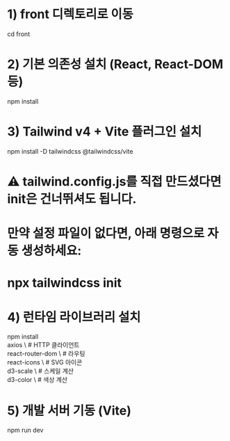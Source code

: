 # 1) front 디렉토리로 이동
cd front

# 2) 기본 의존성 설치 (React, React-DOM 등)
npm install

# 3) Tailwind v4 + Vite 플러그인 설치
npm install -D tailwindcss @tailwindcss/vite

#    ⚠️ tailwind.config.js를 직접 만드셨다면 init은 건너뛰셔도 됩니다.
#    만약 설정 파일이 없다면, 아래 명령으로 자동 생성하세요:
# npx tailwindcss init

# 4) 런타임 라이브러리 설치
npm install \
  axios \               # HTTP 클라이언트  
  react-router-dom \    # 라우팅  
  react-icons \         # SVG 아이콘  
  d3-scale \            # 스케일 계산  
  d3-color \            # 색상 계산 

# 5) 개발 서버 기동 (Vite)
npm run dev
